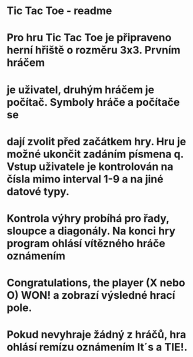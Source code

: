# Tic Tac Toe - readme

# Pro hru Tic Tac Toe je připraveno herní hřiště o rozměru 3x3. Prvním hráčem
# je uživatel, druhým hráčem je počítač. Symboly hráče a počítače se
# dají zvolit před začátkem hry. Hru je možné ukončit zadáním písmena q. Vstup uživatele je kontrolován na čísla mimo interval 1-9 a na jiné datové typy.
# Kontrola výhry probíhá pro řady, sloupce a diagonály. Na konci hry program ohlásí vítězného hráče oznámením
# Congratulations, the player (X nebo O) WON! a zobrazí výsledné hrací pole.
# Pokud nevyhraje žádný z hráčů, hra ohlásí  remízu oznámením It´s a TIE!.
